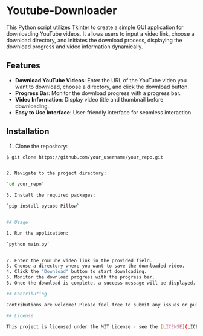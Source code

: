 # Youtube-Downloader
This Python script utilizes Tkinter to create a simple GUI application for downloading YouTube videos. It allows users to input a video link, choose a download directory, and initiates the download process, displaying the download progress and video information dynamically.

## Features

- **Download YouTube Videos**: Enter the URL of the YouTube video you want to download, choose a directory, and click the download button.
- **Progress Bar**: Monitor the download progress with a progress bar.
- **Video Information**: Display video title and thumbnail before downloading.
- **Easy to Use Interface**: User-friendly interface for seamless interaction.

## Installation

1. Clone the repository:

```bash
$ git clone https://github.com/your_username/your_repo.git


2. Navigate to the project directory:

`cd your_repo`

3. Install the required packages:

`pip install pytube Pillow`


## Usage

1. Run the application:

`python main.py`


2. Enter the YouTube video link in the provided field.
3. Choose a directory where you want to save the downloaded video.
4. Click the "Download" button to start downloading.
5. Monitor the download progress with the progress bar.
6. Once the download is complete, a success message will be displayed.

## Contributing

Contributions are welcome! Please feel free to submit any issues or pull requests.

## License

This project is licensed under the MIT License - see the [LICENSE](LICENSE) file for details.
